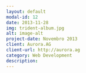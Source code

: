 ```yaml
---
layout: default
modal-id: 12
date: 2013-11-28
img: trident-album.jpg
alt: image-alt
project-date: Novembro 2013
client: Aurora.AG
client-url: http://aurora.ag
category: Web Development
description:
---
```


